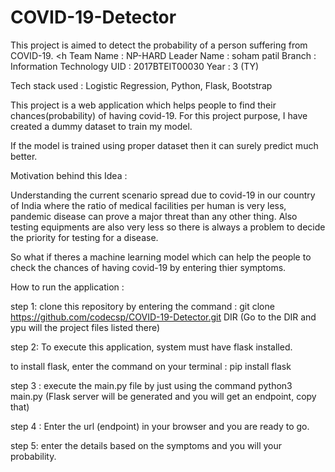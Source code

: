 # COVID-19-Detector
This project is aimed to detect the probability of a person suffering from COVID-19. 
<h
Team Name : NP-HARD
Leader Name : soham patil 
Branch : Information Technology
UID : 2017BTEIT00030
Year : 3 (TY)

Tech stack used : Logistic Regression, Python, Flask, Bootstrap

This project is a web application which helps people to find their chances(probability) of having
covid-19. For this project purpose, I have created a dummy dataset to train my model.

If the model is trained using proper dataset then it can surely predict much better.

Motivation behind this Idea :

Understanding the current scenario spread due to covid-19 in our country of India where the ratio of medical facilities
per human is very less, pandemic disease can prove a major threat than any other thing. Also testing equipments are also very 
less so there is always a problem to decide the priority for testing for a disease.

So what if theres a machine learning model which can help the people to check the chances of having covid-19 by entering 
thier symptoms.

How to run the application :
 
step 1: clone this repository by entering the command : git clone https://github.com/codecsp/COVID-19-Detector.git DIR
(Go to the DIR and ypu will the project files listed there)
 
step 2: To execute this application, system must have flask installed.

to install flask, enter the command on your terminal : pip install flask

step 3 : execute the main.py file by just using the command python3 main.py
(Flask server will be generated and you will get an endpoint, copy that)

step 4 : Enter  the url (endpoint) in your browser and you are ready to go.

step 5: enter the details based on the symptoms and you will your probability.






